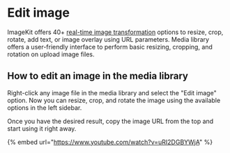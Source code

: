 # Edit image

ImageKit offers 40+ [real-time image transformation](../../features/image-transformations/) options to resize, crop, rotate, add text, or image overlay using URL parameters. Media library offers a user-friendly interface to perform basic resizing, cropping, and rotation on upload image files.

## How to edit an image in the media library

Right-click any image file in the media library and select the "Edit image" option. Now you can resize, crop, and rotate the image using the available options in the left sidebar.

Once you have the desired result, copy the image URL from the top and start using it right away.

{% embed url="https://www.youtube.com/watch?v=uRI2DGBYWjA" %}



